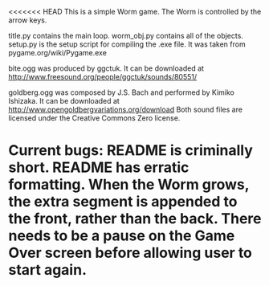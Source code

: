 <<<<<<< HEAD
This is a simple Worm game. The Worm is controlled by the arrow keys.

title.py contains the main loop.
worm_obj.py contains all of the objects.
setup.py is the setup script for compiling the .exe file. It was taken from pygame.org/wiki/Pygame.exe

bite.ogg was produced by ggctuk. It can be downloaded at http://www.freesound.org/people/ggctuk/sounds/80551/

goldberg.ogg was composed by J.S. Bach and performed by Kimiko Ishizaka. It can be downloaded at http://www.opengoldbergvariations.org/download
Both sound files are licensed under the Creative Commons Zero license.

Current bugs:
README is criminally short.
README has erratic formatting.
When the Worm grows, the extra segment is appended to the front, rather than the back.
There needs to be a pause on the Game Over screen  before allowing user to start again.
=======
